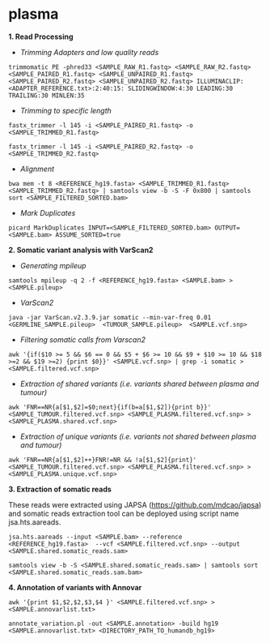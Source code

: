 # plasma
**1. Read Processing**
* _Trimming Adapters and low quality reads_

`trimmomatic PE -phred33 <SAMPLE_RAW_R1.fastq> <SAMPLE_RAW_R2.fastq> <SAMPLE_PAIRED_R1.fastq> <SAMPLE_UNPAIRED_R1.fastq>  <SAMPLE_PAIRED_R2.fastq> <SAMPLE_UNPAIRED_R2.fastq> ILLUMINACLIP:<ADAPTER_REFERENCE.txt>:2:40:15: SLIDINGWINDOW:4:30 LEADING:30 TRAILING:30 MINLEN:35`

* _Trimming to specific length_

`fastx_trimmer -l 145 -i <SAMPLE_PAIRED_R1.fastq> -o <SAMPLE_TRIMMED_R1.fastq>`

`fastx_trimmer -l 145 -i <SAMPLE_PAIRED_R2.fastq> -o <SAMPLE_TRIMMED_R2.fastq>`

* _Alignment_

`bwa mem -t 8 <REFERENCE_hg19.fasta> <SAMPLE_TRIMMED_R1.fastq> <SAMPLE_TRIMMED_R2.fastq> | samtools view -b -S -F 0x800 | samtools sort <SAMPLE_FILTERED_SORTED.bam> `

* _Mark Duplicates_

`picard MarkDuplicates INPUT=<SAMPLE_FILTERED_SORTED.bam> OUTPUT=<SAMPLE.bam> ASSUME_SORTED=true`

**2. Somatic variant analysis with VarScan2**

* _Generating mpileup_

`samtools mpileup -q 2 -f <REFERENCE_hg19.fasta> <SAMPLE.bam> > <SAMPLE.pileup>`

* _VarScan2_

`java -jar VarScan.v2.3.9.jar somatic --min-var-freq 0.01 <GERMLINE_SAMPLE.pileup>  <TUMOUR_SAMPLE.pileup>  <SAMPLE.vcf.snp>`

* _Filtering somatic calls from Varscan2_

`awk '{if($10 >= 5 && $6 == 0 && $5 + $6 >= 10 && $9 + $10 >= 10 && $18 >=2 && $19 >=2) {print $0}}' <SAMPLE.vcf.snp> | grep -i somatic > <SAMPLE.filtered.vcf.snp>`

* _Extraction of shared variants (i.e. variants shared between plasma and tumour)_

`awk 'FNR==NR{a[$1,$2]=$0;next}{if(b=a[$1,$2]){print b}}' <SAMPLE_TUMOUR.filtered.vcf.snp> <SAMPLE_PLASMA.filtered.vcf.snp> > <SAMPLE_PLASMA.shared.vcf.snp>`

* _Extraction of unique variants (i.e. variants not shared between plasma and tumour)_

`awk 'FNR==NR{a[$1,$2]++}FNR!=NR && !a[$1,$2]{print}' <SAMPLE_TUMOUR.filtered.vcf.snp> <SAMPLE_PLASMA.filtered.vcf.snp> > <SAMPLE_PLASMA.unique.vcf.snp>`

**3. Extraction of somatic reads**

These reads were extracted using JAPSA (https://github.com/mdcao/japsa) and somatic reads extraction tool can be deployed using script name jsa.hts.aareads.

`jsa.hts.aareads --input <SAMPLE.bam> --reference <REFERENCE_hg19.fasta>  --vcf <SAMPLE.filtered.vcf.snp> --output <SAMPLE.shared.somatic_reads.sam>`

`samtools view -b -S <SAMPLE.shared.somatic_reads.sam> | samtools sort <SAMPLE.shared.somatic_reads.sam.bam>` 

**4. Annotation of variants with Annovar**

`awk '{print $1,$2,$2,$3,$4 }' <SAMPLE.filtered.vcf.snp> > <SAMPLE.annovarlist.txt>`

`annotate_variation.pl -out <SAMPLE.annotation> -build hg19 <SAMPLE.annovarlist.txt> <DIRECTORY_PATH_TO_humandb_hg19>`
